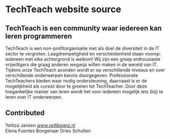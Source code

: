 # TechTeach website source

## TechTeach is een community waar iedereen kan leren programmeren
TechTeach is een non-profitorganisatie met als doel de diversiteit in de IT sector te vergroten. Laagdrempeligheid en verscheidenheid staan voorop: iedereen met elke achtergrond is welkom! Wij zijn een groep enthousiaste vrijwilligers die graag anderen wegwijs willen maken in de wereld van IT. Tijdens onze TechTeach avonden wordt er op verschillende niveaus en over verschillende onderwerpen kennis doorgegeven. Professionele TechTeachers bieden waar nodig ondersteuning, daarnaast is er de mogelijkheid als cursist door te groeien tot TechTeacher. Door deze toegankelijke manier van leren wordt het voor iedereen mogelijk iets (bij) te leren over IT onderwerpen.

## Contributed

Yelitza Jansen *www.yellibeanz.nl*  
Elena Fuentes Bongenaar
Dries Schulten
